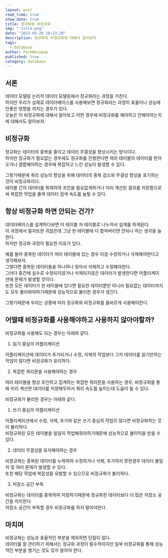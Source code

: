 ```yaml
---
layout: post
read_time: true
show_date: true
title: 정규화와 비정규화
img: ":title.png"
date: "2023-03-28 18:23:20"
description: 정규화와 비정규화에 대해서 알아보자
tags:
  - Database
author: ParkWonyeop
published: true
category: database
---
```

## 서론

데이터 모델링 논리적 데이터 모델링에서 정규화라는 과정을 거친다.  
하지만 우리가 실제로 데이터베이스를 사용해보면 정규화라는 과정이 효율이나 성능에 안좋은 영향을 끼치는 경우가 있다.  
오늘은 이 비정규화에 대해서 알아보고 어떤 경우에 비정규화를 해야하고 안해야하는지에 대해서도 알아보자.  

## 비정규화

정규화는 데이터의 중복을 줄이고 데이터 무결성을 향상시키는 방식이다.  
하지만 정규화가 필요없는 경우에도 정규화를 진행한다면 여러 테이블의 데이터를 받아오거나 결합해야하는 경우에 복잡하고 느린 성능이 발생할 수 있다.  

그렇기때문에 쿼리 성능의 향상을 위해 데이터의 중복 감소와 무결성 향상을 포기하는 것이 비정규화이다.  
테이블 간의 데이터를 복제하여 조인을 필요없게하거나 미리 계산된 결과를 저장함으로써 복잡한 작업을 줄여 데이터 검색 속도를 늘릴 수 있다.  

## 항상 비정규화 하면 안되는 건가?

데이터베이스를 설계하다보면 이 테이블 저 테이블로 나누어서 설계를 하게된다.  
이 과정에서 필자또한 귀찮은데 그냥 한 테이블에 다 합쳐버리면 안되나 하는 생각을 늘 한다.  
하지만 정규화 과정이 필요한 이유가 있다.  

예를 들어 중복된 데이터가 여러 테이블에 있는 경우 이걸 수정하거나 삭제해야한다고 생각해보자.  
그렇다면 중복된 데이터들을 하나하나 찾아서 삭제하고 수정해야한다.  
그러다 중간에 실수로 수정되지않거나 삭제되지않은 데이터가 발생한다면 어플리케이션에 문제가 발생할 것이다.  
또한 모든 데이터가 한 테이블에 있다면 필요한 데이터뿐만 아니라 필요없는 데이터까지도 모두 불러와야하기때문에 성능적으로 불리한 경우가 생긴다.  

그렇기때문에 우리는 상황에 따라 정규화와 비정규화를 옳바르게 사용해야한다.  

## 어떨때 비정규화를 사용해야하고 사용하지 않아야할까?

비정규화를 사용해도 되는 경우는 아래와 같다.  

1. 읽기 중심의 어플리케이션  

어플리케이션에 데이터가 추가되거나 수정, 삭제의 작업보다 그저 데이터를 읽기만하는 작업이 많다면 비정규화가 유리하다.  

2. 복잡한 쿼리문을 사용해야하는 경우  

여러 테이블을 항상 조인하고 집계하는 복잡한 쿼리문을 사용하는 경우, 비정규화를 통해 미리 계산한 데이터를 저장해두어서 쿼리 속도를 높이는데 도움이 될 수 있다.  

비정규화가 불리한 경우는 아래와 같다.  

1. 쓰기 중심의 어플리케이션  

어플리케이션에서 수정, 삭제, 추가와 같은 쓰기 중심의 작업이 많다면 비정규화하는 것이 불리하다.  
비정규화된 모든 테이블을 일일이 작업해줘야하기때문에 성능적으로 불이익을 받을 수 있다.  

2. 데이터 무결성을 유지해야하는 경우  

비정규화는 중복된 데이터를 누락하여 수정하거나 삭제, 추가하지 못한경우 데이터 불일치 및 여러 문제가 발생할 수 있다.  
또한 해당 작업에 복잡성을 유발할 수 있으므로 비정규화가 불리하다.  

3. 저장소 공간 부족

비정규화는 데이터를 중복하여 저장하기때문에 정규화한 데이터보다 더 많은 저장소 공간을 차지한다.  
저장소 공간이 부족할 경우 비정규화를 하지 말아야한다.  

## 마치며

비정규화는 성능과 효율적인 부분을 제외하면 단점이 많다.  
데이터를 잘 관리하기 위해서는 정규화 과정이 필수적이지만 일부 비정규화를 통해 성능적인 부분을 챙기는 것도 잊지 말아야 한다.  